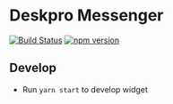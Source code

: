# Deskpro Messenger
[![Build Status](https://travis-ci.com/deskpro/deskpro-messenger.svg?branch=master)](https://travis-ci.com/deskpro/deskpro-messenger)
[![npm version](https://img.shields.io/npm/v/@deskpro/messenger.svg?style=flat)](https://www.npmjs.com/package/@deskpro/messenger)

## Develop

- Run `yarn start` to develop widget
